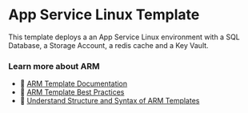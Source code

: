 # App Service Linux Template

This template deploys a an App Service Linux environment with a SQL Database, a Storage Account, a redis cache and a Key Vault.
  
### Learn more about ARM

- 📘 [ARM Template Documentation](https://learn.microsoft.com/en-us/azure/azure-resource-manager/templates/)
- 📘 [ARM Template Best Practices](https://learn.microsoft.com/en-us/azure/azure-resource-manager/templates/best-practices)
- 📘 [Understand Structure and Syntax of ARM Templates](https://learn.microsoft.com/en-us/azure/azure-resource-manager/templates/syntax)